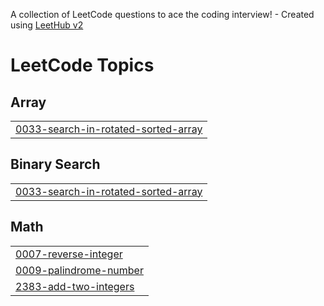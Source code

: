 A collection of LeetCode questions to ace the coding interview! - Created using [LeetHub v2](https://github.com/arunbhardwaj/LeetHub-2.0)
<!---LeetCode Topics Start-->
# LeetCode Topics
## Array
|  |
| ------- |
| [0033-search-in-rotated-sorted-array](https://github.com/harishbalaji01/LeetCode/tree/master/0033-search-in-rotated-sorted-array) |
## Binary Search
|  |
| ------- |
| [0033-search-in-rotated-sorted-array](https://github.com/harishbalaji01/LeetCode/tree/master/0033-search-in-rotated-sorted-array) |
## Math
|  |
| ------- |
| [0007-reverse-integer](https://github.com/harishbalaji01/LeetCode/tree/master/0007-reverse-integer) |
| [0009-palindrome-number](https://github.com/harishbalaji01/LeetCode/tree/master/0009-palindrome-number) |
| [2383-add-two-integers](https://github.com/harishbalaji01/LeetCode/tree/master/2383-add-two-integers) |
<!---LeetCode Topics End-->